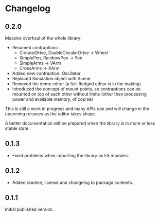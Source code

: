 # Changelog

## 0.2.0

Massive overhaul of the whole library:

* Renamed contraptions:
  * CircularDrive, DoubleCircularDrive -> Wheel
  * SimplePen, RainbowPen -> Pen
  * SimpleArms -> VArm
  * CrossArms -> XArm
* Added new contraption: Oscillator
* Replaced Simulation object with Scene
* Removed the demo editor (a full-fledged editor is in the making)
* Introduced the concept of mount points, so contraptions can be mounted on top of each other without limits (other than processing power and available memory, of course)

This is still a work in progress and many APIs can and will change in the upcoming releases as the editor takes shape.

A better documentation will be prepared when the library is in more or less stable state.

## 0.1.3

* Fixed problems when importing the library as ES modules.

## 0.1.2

* Added readme, license and changelog to package contents.

## 0.1.1

Initial published version.
